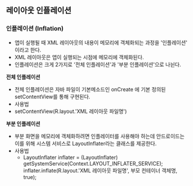 ## 레이아웃 인플레이션



### 인플레이션 (Inflation)

- 앱이 실행될 때 XML 레이아웃의 내용이 메모리에 객체화되는 과정을 '인플레이션' 이라고 한다.
- XML 레이아웃은 앱이 실행되는 시점에 메모리에 객체화된다.
- 인플레이션은 크게 2가지로 '전체 인플레이션'과 '부분 인플레이션'으로 나뉜다.



**전체 인플레이션**

- 전체 인플레이션은 자바 파일이 기본메소드인 onCreate 에 기본 정의된 setContentView를 통해 구현된다.
-  사용법
  - setContentView(R.layout.'XML 레이아웃 파일명')



**부분 인플레이션**

- 부분 화면을 메모리에 객체화하려면 인플레이터를 사용해야 하는데 안드로이드는 이를 위해 시스템 서비스로 LayoutInflater라는 클래스를 제공한다.
- 사용법
  - LayoutInflater inflater = (LayoutInflater) getSystemService(Context.LAYOUT_INFLATER_SERVICE);<br/>inflater.inflate(R.layout.'XML 레이아웃 파일명', 부모 컨테이너 객체명, true);